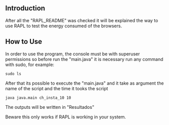 Introduction
--------------------------------------------------------------
After all the "RAPL_README" was checked it will be explained the way to use RAPL to test the energy consumed of the browsers.


How to Use
--------------------------------------------------------------

In order to use the program, the console must be with superuser permissions so before run the "main.java" it is necessary run any command with sudo, for example:

```
sudo ls
```

After that its possible to execute the "main.java" and it take as argument the name of the script and the time it tooks the script


```
java java.main ch_insta_10 10
```


The outputs will be written in "Resultados" 



Beware this only works if RAPL is working in your system.

